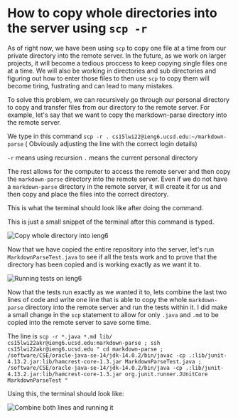 # How to copy whole directories into the server using ``` scp -r ```


As of right now, we have been using ```scp``` to copy one file at a time from our private directory into the remote server. 
In the future, as we work on larger projects, it will become a tedious proccess to keep copying single files one at a time. We will also be working in directories
and sub directories and figuring out how to enter those files to then use ```scp``` to copy them will become tiring, fustrating and can lead to many mistakes. 

To solve this problem, we can recursively go through our personal directory to copy and transfer files from our directory to the remote server. For example, let's
say that we want to copy the markdown-parse directory into the remote server.

We type in this command ```scp -r . cs15lwi22@ieng6.ucsd.edu:~/markdown-parse``` ( Obviously adjusting the line with the correct login details)

```-r``` means using recursion
```.``` means the current personal directory

The rest allows for the computer to access the remote server and then copy the ```markdown-parse``` directory into the remote server. Even if we do not have a 
```markdown-parse``` directory in the remote server, it will create it for us and then copy and place the files into the correct directory.

This is what the terminal should look like after doing the command.

This is just a small snippet of the terminal after this command is typed.

![Copy whole directory into ieng6](CopyWhole.png)

Now that we have copied the entire repository into the server, let's run ```MarkdownParseTest.java``` to see if all the tests work and to prove that the directory 
has been copied and is working exactly as we want it to.

![Running tests on ieng6](Tests.png)

Now that the tests run exactly as we wanted it to, lets combine the last two lines of code and write one line that is able to copy the whole  ```markdown-parse``` 
directory into the remote server and run the tests within it. I did make a small change in the ```scp``` statement to allow for only ```.java``` and ```.md``` to be copied into the remote server to save some time.

The line is ``` scp -r *.java *.md lib/ cs15lwi22akr@ieng6.ucsd.edu:markdown-parse ; ssh cs15lwi22akr@ieng6.ucsd.edu " cd markdown-parse ;  /software/CSE/oracle-java-se-14/jdk-14.0.2/bin/javac -cp .:lib/junit-4.13.2.jar:lib/hamcrest-core-1.3.jar MarkdownParseTest.java ; /software/CSE/oracle-java-se-14/jdk-14.0.2/bin/java -cp .:lib/junit-4.13.2.jar:lib/hamcrest-core-1.3.jar org.junit.runner.JUnitCore MarkdownParseTest " ```

Using this, the terminal should look like:

![Combine both lines and running it](Final.png)

